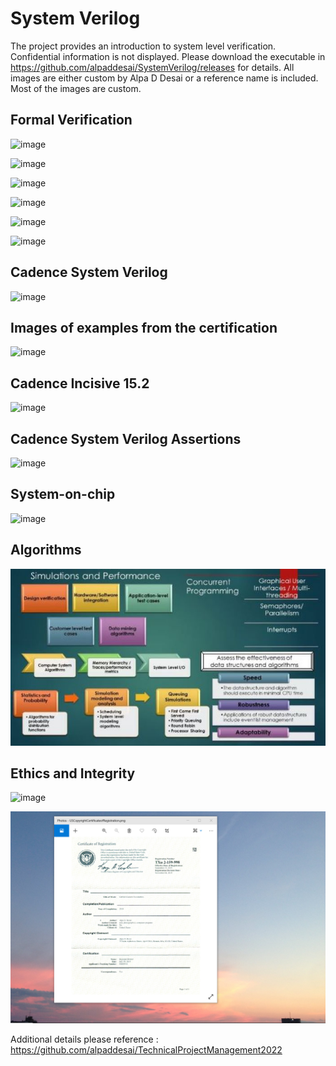# System Verilog 

The project provides an introduction to system level verification. Confidential information is not displayed. Please download the executable in https://github.com/alpaddesai/SystemVerilog/releases for details.  All images are either custom by Alpa D Desai or a reference name is included. Most of the images are custom. 

## Formal Verification
![image](SVImage.png)

![image](Image2.png)

![image](SystemLevelModeling.png)

![image](FPGAVivadoDesignSuiteImage.png)

![image](HardentStudentCertificate.png)

![image](SystemVerilog.jpg)

## Cadence System Verilog 
![image](SystemVerilogCertificate.jpg)
## Images of examples from the certification
![image](CadenceCertificationLabworkExample.jpg)
## Cadence Incisive 15.2
![image](LabSimulations.png)

## Cadence System Verilog Assertions
![image](SystemVerilogAssertions.png)

## System-on-chip
![image](SoC_SystemVerilog.jpg)

## Algorithms
![image](SimulationsPerformanceMetrics.jpg)

## Ethics and Integrity
![image](EthicsandExcellence.png)

![image](USCopyrightCertificate.png)

Additional details please reference : https://github.com/alpaddesai/TechnicalProjectManagement2022
